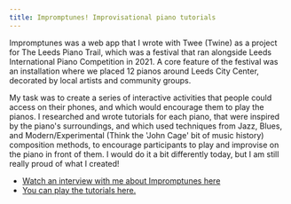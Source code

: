 ```yaml
---
title: Impromptunes! Improvisational piano tutorials
---
```


Impromptunes was a web app that I wrote with Twee (Twine) as a project for The Leeds Piano Trail, which was a festival that ran alongside Leeds International Piano Competition in 2021. A core feature of the festival was an installation where we placed 12 pianos around Leeds City Center, decorated by local artists and community groups. 

My task was to create a series of interactive activities that people could access on their phones, and which would encourage them to play the pianos. I researched and wrote tutorials for each piano, that were inspired by the piano's surroundings, and which used techniques from Jazz, Blues, and Modern/Experimental (Think the 'John Cage' bit of music history) composition methods, to encourage participants to play and improvise on the piano in front of them. I would do it a bit differently today, but I am still really proud of what I created!
- [Watch an interview with me about Impromptunes here](https://www.youtube.com/watch?v=7jw7LMpeWK8) 
- [You can play the tutorials here.](https://riewarden.github.io/Leeds_Piano_Repo/root/)